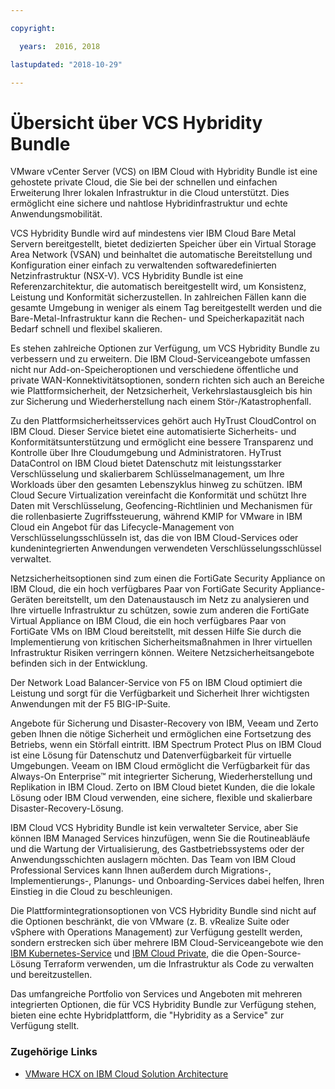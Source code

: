 ```yaml
---

copyright:

  years:  2016, 2018

lastupdated: "2018-10-29"

---
```

# Übersicht über VCS Hybridity Bundle

VMware vCenter Server (VCS) on IBM Cloud with Hybridity Bundle ist eine gehostete private Cloud, die Sie bei der schnellen und einfachen Erweiterung Ihrer lokalen Infrastruktur in die Cloud unterstützt. Dies ermöglicht eine sichere und nahtlose Hybridinfrastruktur und echte Anwendungsmobilität.

VCS Hybridity Bundle wird auf mindestens vier IBM Cloud Bare Metal Servern bereitgestellt, bietet dedizierten Speicher über ein Virtual Storage Area Network (VSAN) und beinhaltet die automatische Bereitstellung und Konfiguration einer einfach zu verwaltenden softwaredefinierten Netzinfrastruktur (NSX-V). VCS Hybridity Bundle ist eine Referenzarchitektur, die automatisch bereitgestellt wird, um Konsistenz, Leistung und Konformität sicherzustellen. In zahlreichen Fällen kann die gesamte Umgebung in weniger als einem Tag bereitgestellt werden und die Bare-Metal-Infrastruktur kann die Rechen- und Speicherkapazität nach Bedarf schnell und flexibel skalieren.

Es stehen zahlreiche Optionen zur Verfügung, um VCS Hybridity Bundle zu verbessern und zu erweitern. Die IBM Cloud-Serviceangebote umfassen nicht nur Add-on-Speicheroptionen und verschiedene öffentliche und private WAN-Konnektivitätsoptionen, sondern richten sich auch an Bereiche wie Plattformsicherheit, der Netzsicherheit, Verkehrslastausgleich bis hin zur Sicherung und Wiederherstellung nach einem Stör-/Katastrophenfall.

Zu den Plattformsicherheitsservices gehört auch HyTrust CloudControl on IBM Cloud. Dieser Service bietet eine automatisierte Sicherheits- und Konformitätsunterstützung und ermöglicht eine bessere Transparenz und Kontrolle über Ihre Cloudumgebung und Administratoren. HyTrust DataControl on IBM Cloud bietet Datenschutz mit leistungsstarker Verschlüsselung und skalierbarem Schlüsselmanagement, um Ihre Workloads über den gesamten Lebenszyklus hinweg zu schützen. IBM Cloud Secure Virtualization vereinfacht die Konformität und schützt Ihre Daten mit Verschlüsselung, Geofencing-Richtlinien und Mechanismen für die rollenbasierte Zugriffssteuerung, während KMIP for VMware in IBM Cloud ein Angebot für das Lifecycle-Management von Verschlüsselungsschlüsseln ist, das die von IBM Cloud-Services oder kundenintegrierten Anwendungen verwendeten Verschlüsselungsschlüssel verwaltet.

Netzsicherheitsoptionen sind zum einen die FortiGate Security Appliance on IBM Cloud, die ein hoch verfügbares Paar von FortiGate Security Appliance-Geräten bereitstellt, um den Datenaustausch im Netz zu analysieren und Ihre virtuelle Infrastruktur zu schützen, sowie zum anderen die FortiGate Virtual Appliance on IBM Cloud, die ein hoch verfügbares Paar von FortiGate VMs on IBM Cloud bereitstellt, mit dessen Hilfe Sie durch die Implementierung von kritischen Sicherheitsmaßnahmen in Ihrer virtuellen Infrastruktur Risiken verringern können. Weitere Netzsicherheitsangebote befinden sich in der Entwicklung.

Der Network Load Balancer-Service von F5 on IBM Cloud optimiert die Leistung und sorgt für die Verfügbarkeit und Sicherheit Ihrer wichtigsten Anwendungen mit der F5 BIG-IP-Suite.

Angebote für Sicherung und Disaster-Recovery von IBM, Veeam und Zerto geben Ihnen die nötige Sicherheit und ermöglichen eine Fortsetzung des Betriebs, wenn ein Störfall eintritt. IBM Spectrum Protect Plus on IBM Cloud ist eine Lösung für Datenschutz und Datenverfügbarkeit für virtuelle Umgebungen. Veeam on IBM Cloud ermöglicht die Verfügbarkeit für das Always-On Enterprise™ mit integrierter Sicherung, Wiederherstellung und Replikation in IBM Cloud. Zerto on IBM Cloud bietet Kunden, die die lokale Lösung oder IBM Cloud verwenden, eine sichere, flexible und skalierbare Disaster-Recovery-Lösung.

IBM Cloud VCS Hybridity Bundle ist kein verwalteter Service, aber Sie können IBM Managed Services hinzufügen, wenn Sie die Routineabläufe und die Wartung der Virtualisierung, des Gastbetriebssystems oder der Anwendungsschichten auslagern möchten. Das Team von IBM Cloud Professional Services kann Ihnen außerdem durch Migrations-, Implementierungs-, Planungs- und Onboarding-Services dabei helfen, Ihren Einstieg in die Cloud zu beschleunigen.

Die Plattformintegrationsoptionen von VCS Hybridity Bundle sind nicht auf die Optionen beschränkt, die von VMware (z. B. vRealize Suite oder vSphere with Operations Management) zur Verfügung gestellt werden, sondern erstrecken sich über mehrere IBM Cloud-Serviceangebote wie den [IBM Kubernetes-Service](../vcsiks/vcsiks-intro.html) und [IBM Cloud Private](../vcsicp/vcsicp-intro.html), die die Open-Source-Lösung Terraform verwenden, um die Infrastruktur als Code zu verwalten und bereitzustellen.

Das umfangreiche Portfolio von Services und Angeboten mit mehreren integrierten Optionen, die für VCS Hybridity Bundle zur Verfügung stehen, bieten eine echte Hybridplattform, die "Hybridity as a Service" zur Verfügung stellt.

### Zugehörige Links

* [VMware HCX on IBM Cloud Solution Architecture](https://www.ibm.com/cloud/garage/files/HCX_Architecture_Design.pdf)
